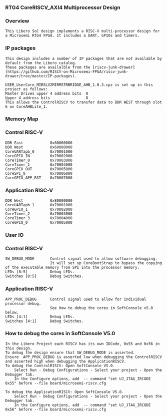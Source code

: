 ### RTG4 CoreRISCV_AXI4 Multiprocessor Design

### Overview
    This Libero SoC design implements a RISC-V multi-processor design for a Microsemi RTG4 FPGA. It includes a UART, GPIOs and timers.

### IP packages
    This design includes a number of IP packages that are not available by default from the Libero catalog. 
    These packages are availalble from the [riscv-junk-drawer](https://github.com/RISCV-on-Microsemi-FPGA/riscv-junk-drawer/tree/master/IP-packages).

    USER_UserCore_MIRSLV2MIRMSTRBRIDGE_AHB_1.0.3.cpz is set up in this project as follows: 
    Master Drives upper 4 address bits  0
    Upper 4 address bits                8
    This allows the ControlRISCV to transfer data to DDR WEST through slot 6 on CoreAHBLite_1.

### Memory Map
### Control RISC-V
    DDR East            0x80000000
    DDR West            0x60000000
    CoreUARTapb_0       0x70001000
    CoreGPIO_IN         0x70002000
    CoreTimer_0         0x70003000
    CoreTimer_1         0x70004000
    CoreGPIO_OUT        0x70005000
    CoreSPI_0           0x70006000
    CoreGPIO_APP_RST    0x70007000
    
### Application RISC-V
    DDR West            0x80000000
    CoreUARTapb_1       0x70001000
    CoreGPIO_1          0x70002000
    CoreTimer_2         0x70003000
    CoreTimer_3         0x70004000
    CoreGPIO_0          0x70005000

### User IO
### Control RISC-V
    SW_DEBUG_MODE       Control signal used to allow software debugging. 
                        It will set up CoreBootStrap to bypass the copying of the executable memory from SPI into the processor memory.
    LEDs [8:5]          Debug LEDs.
    Switches [8:5]      Debug Switches.
    
### Application RISC-V
    APP_PROC_DEBUG      Control signal used to allow for individual processor debug. 
                        See How to debug the cores in SoftConsole v5.0 below. 
    LEDs [4:1]          Debug LEDs.
    Switches [4:1]      Debug Switches.
    
### How to debug the cores in SoftConsole V5.0

    In the Libero Project each RISCV has its own IDCode, 0x55 and 0x56 in this design.
    To debug the design ensure that SW_DEBUG_MODE is asserted. 
    Ensure  APP_PROC_DEBUG is asserted low when debugging the ControlRISCV and asserted high when debugging the ApplicationRISCV.
    To debug the ControlRISCV: Open SoftConsole V5.0. 
        Select Run - Debug Configurations - Select your project - Open the Debugger tab. 
        In the Configure options, add  -- command "set UJ_JTAG_IRCODE 0x55" before --file board/microsemi-riscv.cfg
    
    To debug the ApplicationRISCV: Open SoftConsole V5.0.
        Select Run - Debug Configurations - Select your project - Open the Debugger tab. 
        In the Configure options, add  -- command "set UJ_JTAG_IRCODE 0x56" before --file board/microsemi-riscv.cfg
        
    

